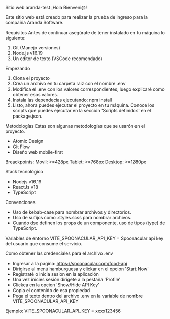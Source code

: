 Sitio web aranda-test
¡Hola Bienveni@!

Este sitio web está creado para realizar la prueba de ingreso para la compañia Aranda Software.

Requisitos
Antes de continuar asegúrate de tener instalado en tu máquina lo siguiente:

1. Git (Manejo versiones)
2. Node.js v16.19
3. Un editor de texto (VSCode recomendado)

Empezando
1. Clona el proyecto
2. Crea un archivo en tu carpeta raiz con el nombre .env
3. Modifica el .env con los valores correspondientes, luego explicaré como obtener esos valores.
4. Instala las dependecias ejecutando: npm install
5. Listo, ahora puedes ejecutar el proyecto en tu máquina. Conoce los scripts que puedes ejecutar en la sección 'Scripts definidos' en el package.json.


Metodologías
Estas son algunas metodologías que se usarón en el proyecto.

- Atomic Design
- Git Flow
- Diseño web mobile-first

Breackpoints:
Movil: >=428px
Tablet: >=768px
Desktop: >=1280px

Stack tecnológico

- Nodejs v16.19
- ReactJs v18
- TypeScript

Convenciones 
- Uso de kebab-case para nombrar archivos y directorios.
- Uso de sufijos como .styles.scss para nombrar archivos.
- Cuando dse definen  los props de un componente, uso de tipos (type) de TypeScript.

Variables de entorno
VITE_SPOONACULAR_API_KEY = Spoonacular api key del usuario que consume el servicio.


Como obtener las credenciales para el archivo .env

- Ingresar a la pagina: https://spoonacular.com/food-api
- Dirigirse al menú hamburguesa y clickar en el opcion 'Start Now'
- Registraté o inicia sesion en la aplicación
- Una vez inicies sesión dirigete a la pestaña 'Profile'
- Clickea en la opcion 'Show/Hide API Key'
- Copia el contenido de esa propiedad
- Pega el texto dentro del archivo .env en la variable de nombre VITE_SPOONACULAR_API_KEY

Ejemplo:
VITE_SPOONACULAR_API_KEY = xxxx123456